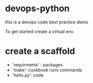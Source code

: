 # devops-python
this is a devops code best practice demo

To get started create a virtual env.

# create a scaffold

* 'requirments' : packages
* 'make': cookbook runs commands
*  'hello.py': code
